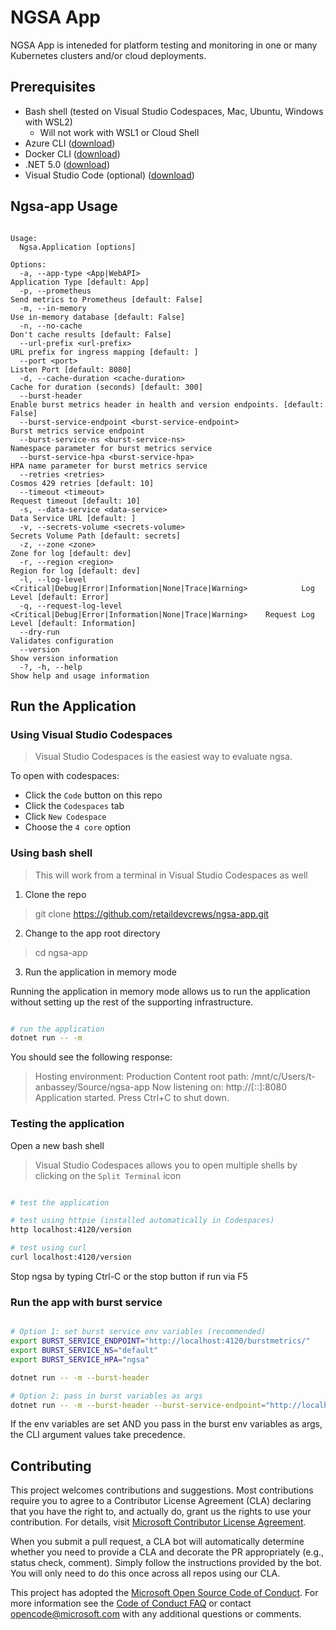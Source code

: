 # NGSA App

NGSA App is inteneded for platform testing and monitoring in one or many Kubernetes clusters and/or cloud deployments.

## Prerequisites

- Bash shell (tested on Visual Studio Codespaces, Mac, Ubuntu, Windows with WSL2)
  - Will not work with WSL1 or Cloud Shell
- Azure CLI ([download](https://docs.microsoft.com/en-us/cli/azure/install-azure-cli?view=azure-cli-latest))
- Docker CLI ([download](https://docs.docker.com/install/))
- .NET 5.0 ([download](https://docs.microsoft.com/en-us/dotnet/core/install/))
- Visual Studio Code (optional) ([download](https://code.visualstudio.com/download))

## Ngsa-app Usage

```text

Usage:
  Ngsa.Application [options]
  
Options:
  -a, --app-type <App|WebAPI>                                                      Application Type [default: App]
  -p, --prometheus                                                                 Send metrics to Prometheus [default: False]
  -m, --in-memory                                                                  Use in-memory database [default: False]
  -n, --no-cache                                                                   Don't cache results [default: False]
  --url-prefix <url-prefix>                                                        URL prefix for ingress mapping [default: ]
  --port <port>                                                                    Listen Port [default: 8080]
  -d, --cache-duration <cache-duration>                                            Cache for duration (seconds) [default: 300]
  --burst-header                                                                   Enable burst metrics header in health and version endpoints. [default: False]
  --burst-service-endpoint <burst-service-endpoint>                                Burst metrics service endpoint
  --burst-service-ns <burst-service-ns>                                            Namespace parameter for burst metrics service
  --burst-service-hpa <burst-service-hpa>                                          HPA name parameter for burst metrics service
  --retries <retries>                                                              Cosmos 429 retries [default: 10]
  --timeout <timeout>                                                              Request timeout [default: 10]
  -s, --data-service <data-service>                                                Data Service URL [default: ]
  -v, --secrets-volume <secrets-volume>                                            Secrets Volume Path [default: secrets]
  -z, --zone <zone>                                                                Zone for log [default: dev]
  -r, --region <region>                                                            Region for log [default: dev]
  -l, --log-level <Critical|Debug|Error|Information|None|Trace|Warning>            Log Level [default: Error]
  -q, --request-log-level <Critical|Debug|Error|Information|None|Trace|Warning>    Request Log Level [default: Information]
  --dry-run                                                                        Validates configuration
  --version                                                                        Show version information
  -?, -h, --help                                                                   Show help and usage information

```

## Run the Application

### Using Visual Studio Codespaces

> Visual Studio Codespaces is the easiest way to evaluate ngsa. 

To open with codespaces:

- Click the `Code` button on this repo
- Click the `Codespaces` tab
- Click `New Codespace`
- Choose the `4 core` option

### Using bash shell

> This will work from a terminal in Visual Studio Codespaces as well

1. Clone the repo

> git clone https://github.com/retaildevcrews/ngsa-app.git

2. Change to the app root directory

> cd ngsa-app

3. Run the application in memory mode

  Running the application in memory mode allows us to run the application without setting up the rest of the supporting infrastructure.

```bash

# run the application
dotnet run -- -m

```

 You should see the following response:
 > Hosting environment: Production
Content root path: /mnt/c/Users/t-anbassey/Source/ngsa-app
Now listening on: http://[::]:8080
Application started. Press Ctrl+C to shut down.

### Testing the application

Open a new bash shell

> Visual Studio Codespaces allows you to open multiple shells by clicking on the `Split Terminal` icon

```bash

# test the application

# test using httpie (installed automatically in Codespaces)
http localhost:4120/version

# test using curl
curl localhost:4120/version

```

Stop ngsa by typing Ctrl-C or the stop button if run via F5

### Run the app with burst service

```bash

# Option 1: set burst service env variables (recommended)
export BURST_SERVICE_ENDPOINT="http://localhost:4120/burstmetrics/"
export BURST_SERVICE_NS="default"
export BURST_SERVICE_HPA="ngsa"

dotnet run -- -m --burst-header

# Option 2: pass in burst variables as args
dotnet run -- -m --burst-header --burst-service-endpoint="http://localhost:4120/burstmetrics/" --burst-service-ns default --burst-service-hpa ngsa

```

If the env variables are set AND you pass in the burst env variables as args, the CLI argument values take precedence.

## Contributing

This project welcomes contributions and suggestions. Most contributions require you to agree to a
Contributor License Agreement (CLA) declaring that you have the right to, and actually do, grant us
the rights to use your contribution. For details, visit [Microsoft Contributor License Agreement](https://cla.opensource.microsoft.com).

When you submit a pull request, a CLA bot will automatically determine whether you need to provide
a CLA and decorate the PR appropriately (e.g., status check, comment). Simply follow the instructions
provided by the bot. You will only need to do this once across all repos using our CLA.

This project has adopted the [Microsoft Open Source Code of Conduct](https://opensource.microsoft.com/codeofconduct/).
For more information see the [Code of Conduct FAQ](https://opensource.microsoft.com/codeofconduct/faq/) or
contact [opencode@microsoft.com](mailto:opencode@microsoft.com) with any additional questions or comments.
